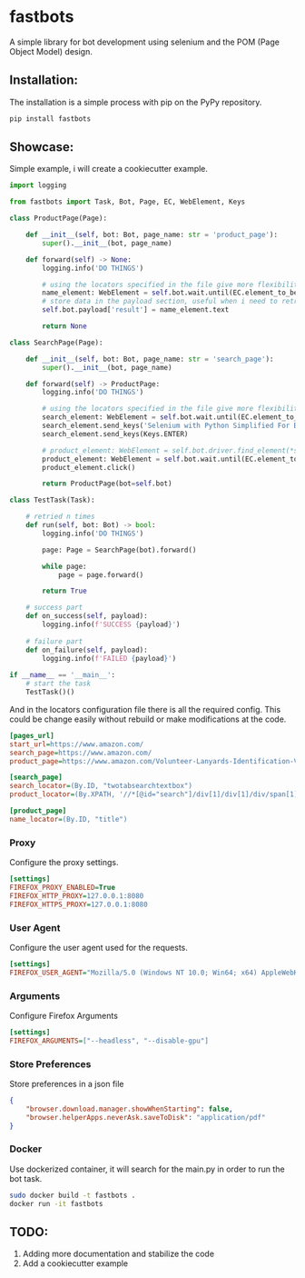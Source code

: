 # fastbots
A simple library for bot development using selenium and the POM (Page Object Model) design.

## Installation:
The installation is a simple process with pip on the
PyPy repository.
```bash
pip install fastbots
```

## Showcase:
Simple example, i will create a cookiecutter example.
```python
import logging

from fastbots import Task, Bot, Page, EC, WebElement, Keys

class ProductPage(Page):

    def __init__(self, bot: Bot, page_name: str = 'product_page'):
        super().__init__(bot, page_name)

    def forward(self) -> None:
        logging.info('DO THINGS')

        # using the locators specified in the file give more flexibility and less code changes
        name_element: WebElement = self.bot.wait.until(EC.element_to_be_clickable(self.__locator__('name_locator')))
        # store data in the payload section, useful when i need to retrieve data on success
        self.bot.payload['result'] = name_element.text

        return None

class SearchPage(Page):

    def __init__(self, bot: Bot, page_name: str = 'search_page'):
        super().__init__(bot, page_name)

    def forward(self) -> ProductPage:
        logging.info('DO THINGS')

        # using the locators specified in the file give more flexibility and less code changes
        search_element: WebElement = self.bot.wait.until(EC.element_to_be_clickable(self.__locator__('search_locator')))
        search_element.send_keys('Selenium with Python Simplified For Beginners')
        search_element.send_keys(Keys.ENTER)

        # product_element: WebElement = self.bot.driver.find_element(*self.__locator__('product_locator'))
        product_element: WebElement = self.bot.wait.until(EC.element_to_be_clickable(self.__locator__('product_locator')))
        product_element.click()

        return ProductPage(bot=self.bot)

class TestTask(Task):

    # retried n times
    def run(self, bot: Bot) -> bool:
        logging.info('DO THINGS')

        page: Page = SearchPage(bot).forward()

        while page:
            page = page.forward()

        return True

    # success part
    def on_success(self, payload):
        logging.info(f'SUCCESS {payload}')
    
    # failure part
    def on_failure(self, payload):
        logging.info(f'FAILED {payload}')
        
if __name__ == '__main__':
    # start the task
    TestTask()()
```

And in the locators configuration file there is all the required config.
This could be change easily without rebuild or make modifications at the code.
```ini
[pages_url]
start_url=https://www.amazon.com/
search_page=https://www.amazon.com/
product_page=https://www.amazon.com/Volunteer-Lanyards-Identification-Volunteers-Hospital/dp/B0CL4QC72R/ref=sr_1_1_sspa?crid=1QXA5N1RYJFQX&keywords=product+name&qid=1700128009&sprefix=product+name%2Caps%2C165&sr=8-1-spons&sp_csd=d2lkZ2V0TmFtZT1zcF9hdGY&psc=1

[search_page]
search_locator=(By.ID, "twotabsearchtextbox")
product_locator=(By.XPATH, '//*[@id="search"]/div[1]/div[1]/div/span[1]/div[1]/div[2]')

[product_page]
name_locator=(By.ID, "title")
```

### Proxy
Configure the proxy settings.
```ini
[settings]
FIREFOX_PROXY_ENABLED=True
FIREFOX_HTTP_PROXY=127.0.0.1:8080
FIREFOX_HTTPS_PROXY=127.0.0.1:8080
```

### User Agent
Configure the user agent used for the requests.
```ini
[settings]
FIREFOX_USER_AGENT="Mozilla/5.0 (Windows NT 10.0; Win64; x64) AppleWebKit/537.36 (KHTML, like Gecko) Chrome/118.0.0.0 Safari/537.36"
```

### Arguments
Configure Firefox Arguments
```ini
[settings]
FIREFOX_ARGUMENTS=["--headless", "--disable-gpu"]
```

### Store Preferences
Store preferences in a json file
```json
{
    "browser.download.manager.showWhenStarting": false,
    "browser.helperApps.neverAsk.saveToDisk": "application/pdf"
}
```

### Docker
Use dockerized container, it will search for the main.py in order to run the bot task.
```bash
sudo docker build -t fastbots .
docker run -it fastbots
```

## TODO:
1. Adding more documentation and stabilize the code
2. Add a cookiecutter example